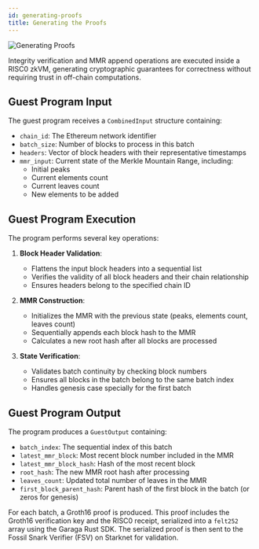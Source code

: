 ```yaml
---
id: generating-proofs
title: Generating the Proofs
---
```

![Generating Proofs](/img/05.png)

Integrity verification and MMR append operations are executed inside a RISC0 zkVM, generating cryptographic guarantees for correctness without requiring trust in off-chain computations.

## Guest Program Input

The guest program receives a `CombinedInput` structure containing:
- `chain_id`: The Ethereum network identifier
- `batch_size`: Number of blocks to process in this batch
- `headers`: Vector of block headers with their representative timestamps
- `mmr_input`: Current state of the Merkle Mountain Range, including:
  - Initial peaks
  - Current elements count
  - Current leaves count
  - New elements to be added

## Guest Program Execution

The program performs several key operations:

1. **Block Header Validation**: 
   - Flattens the input block headers into a sequential list
   - Verifies the validity of all block headers and their chain relationship
   - Ensures headers belong to the specified chain ID

2. **MMR Construction**:
   - Initializes the MMR with the previous state (peaks, elements count, leaves count)
   - Sequentially appends each block hash to the MMR
   - Calculates a new root hash after all blocks are processed

3. **State Verification**:
   - Validates batch continuity by checking block numbers
   - Ensures all blocks in the batch belong to the same batch index
   - Handles genesis case specially for the first batch

## Guest Program Output

The program produces a `GuestOutput` containing:
- `batch_index`: The sequential index of this batch
- `latest_mmr_block`: Most recent block number included in the MMR
- `latest_mmr_block_hash`: Hash of the most recent block
- `root_hash`: The new MMR root hash after processing
- `leaves_count`: Updated total number of leaves in the MMR
- `first_block_parent_hash`: Parent hash of the first block in the batch (or zeros for genesis)

For each batch, a Groth16 proof is produced. This proof includes the Groth16 verification key and the RISC0 receipt, serialized into a `felt252` array using the Garaga Rust SDK. The serialized proof is then sent to the Fossil Snark Verifier (FSV) on Starknet for validation.
